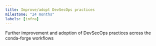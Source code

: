 ```yaml
---
title: Improve/adopt DevSecOps practices
milestone: "24 months"
labels: [infra]
---
```


Further improvement and adoption of DevSecOps practices across the conda-forge workflows